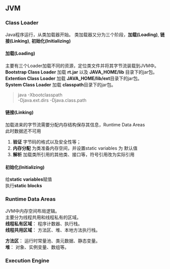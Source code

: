 ## JVM
### Class Loader
Java程序运行，从类加载器开始。
类加载器又分为三个阶段，**加载(Loading)**, **链接(Linking)**, **初始化(Initializing)**   

#### 加载(Loading)
主要有三个Loader加载不同的资源，定位类文件并将其字节流装载到JVM中。   
**Bootstrap Class Loader** 加载 **rt.jar** 以及 **JAVA_HOME/lib** 目录下的jar包。   
**Extention Class Loader** 加载 **JAVA_HOME/lib/ext**目录下的jar包。   
**System Class Loader** 加载 **classpath**目录下的jar包。   
>java -Xbootclasspath   
-Djava.ext.dirs
-Djava.class.path   

#### 链接(Linking)
加载进来的字节流需要分配内存结构保存其信息，Runtime Data Areas  
此时数据还不可用

1. **验证** 字节码的格式以及安全性等；   
2. **内存分配** 为类准备内存空间，并设置static variables 为 默认值   
3. **解析** 加载类所引用的其他类、接口等，符号引用改为实际引用   

#### 初始化(Initializing)
给**static variables**赋值   
执行**static blocks**   

### Runtime Data Areas
JVM中内存空间布局逻辑。   
主要分为线程共用和线程私有的区域。   
**线程私有区域**： 程序计数器、执行栈。   
**线程共用区域**： 方法区、堆、本地方法执行栈。   

**方法区**： 运行时常量池、类元数据、静态变量。   
**堆**： 对象、实例变量、数组等。   

### Execution Engine